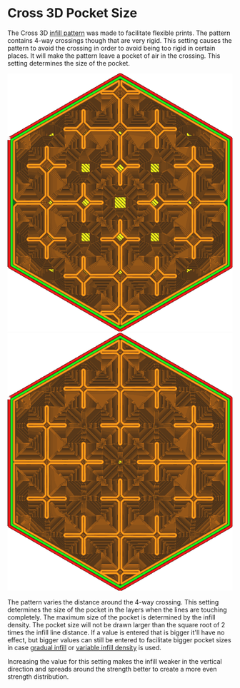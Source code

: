 Cross 3D Pocket Size
====
The Cross 3D [infill pattern](../infill/infill_pattern.md) was made to facilitate flexible prints. The pattern contains 4-way crossings though that are very rigid. This setting causes the pattern to avoid the crossing in order to avoid being too rigid in certain places. It will make the pattern leave a pocket of air in the crossing. This setting determines the size of the pocket.

![The default pocket size of 2mm](../images/infill_pattern_cross_3d.png)
![A pocket size of 0.5mm](../images/cross_infill_pocket_size_0_5.png)

The pattern varies the distance around the 4-way crossing. This setting determines the size of the pocket in the layers when the lines are touching completely. The maximum size of the pocket is determined by the infill density. The pocket size will not be drawn larger than the square root of 2 times the infill line distance. If a value is entered that is bigger it'll have no effect, but bigger values can still be entered to facilitate bigger pocket sizes in case [gradual infill](../infill/gradual_infill_steps.md) or [variable infill density](cross_infill_density_image.md) is used.

Increasing the value for this setting makes the infill weaker in the vertical direction and spreads around the strength better to create a more even strength distribution.